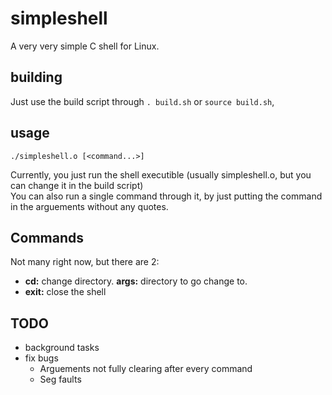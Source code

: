 # simpleshell
A very very simple C shell for Linux.  

## building
Just use the build script through `. build.sh` or `source build.sh`,  

## usage
```shell
./simpleshell.o [<command...>]
```
Currently, you just run the shell executible (usually simpleshell.o, but you can change it in the build script)  
You can also run a single command through it, by just putting the command in the arguements without any quotes.  

## Commands
Not many right now, but there are 2:
- **cd:** change directory. **args:** directory to go change to.  
- **exit:** close the shell

## TODO
- background tasks  
- fix bugs  
	- Arguements not fully clearing after every command  
	- Seg faults